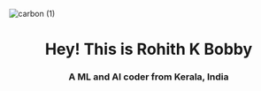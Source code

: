 ![carbon (1)](https://user-images.githubusercontent.com/67266075/110073185-f5fc6700-7da4-11eb-974c-ec0f14c74c40.png)
<h1 align="center">Hey! This is Rohith K Bobby</h1>
<h3 align="center">A ML and AI coder from Kerala, India</h3>



